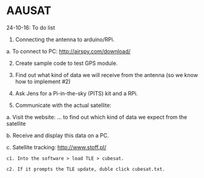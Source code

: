 # AAUSAT

24-10-16: To do list

1. Connecting the antenna to arduino/RPi.

  a. To connect to PC: http://airspy.com/download/

2. Create sample code to test GPS module.

3. Find out what kind of data we will receive from the antenna (so we know how to implement #2)

4. Ask Jens for a Pi-in-the-sky (PITS) kit and a RPi.

5. Communicate with the actual satellite:

  a. Visit the website: ... to find out which kind of data we expect from the satellite

  b. Receive and display this data on a PC.

  c. Satellite tracking: http://www.stoff.pl/
  
    c1. Into the software > load TLE > cubesat.
    
    c2. If it prompts the TLE update, duble click cubesat.txt.

